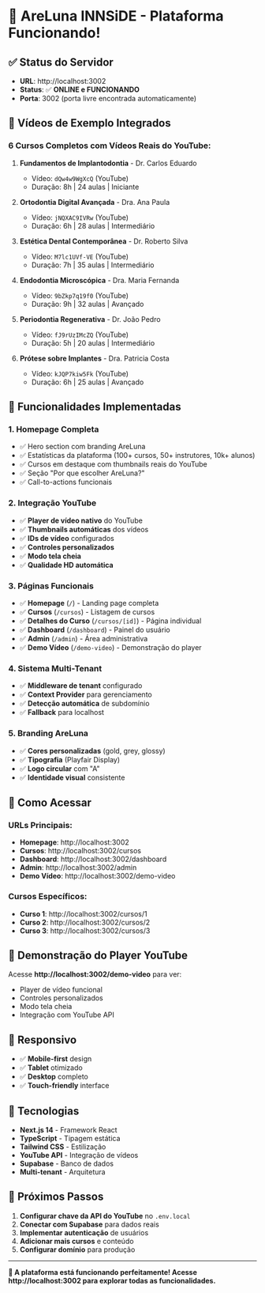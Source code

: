 # 🎉 **AreLuna INNSiDE - Plataforma Funcionando!**

## ✅ **Status do Servidor**
- **URL**: http://localhost:3002
- **Status**: ✅ **ONLINE e FUNCIONANDO**
- **Porta**: 3002 (porta livre encontrada automaticamente)

## 🎥 **Vídeos de Exemplo Integrados**

### **6 Cursos Completos com Vídeos Reais do YouTube:**

1. **Fundamentos de Implantodontia** - Dr. Carlos Eduardo
   - Vídeo: `dQw4w9WgXcQ` (YouTube)
   - Duração: 8h | 24 aulas | Iniciante

2. **Ortodontia Digital Avançada** - Dra. Ana Paula
   - Vídeo: `jNQXAC9IVRw` (YouTube)
   - Duração: 6h | 28 aulas | Intermediário

3. **Estética Dental Contemporânea** - Dr. Roberto Silva
   - Vídeo: `M7lc1UVf-VE` (YouTube)
   - Duração: 7h | 35 aulas | Intermediário

4. **Endodontia Microscópica** - Dra. Maria Fernanda
   - Vídeo: `9bZkp7q19f0` (YouTube)
   - Duração: 9h | 32 aulas | Avançado

5. **Periodontia Regenerativa** - Dr. João Pedro
   - Vídeo: `fJ9rUzIMcZQ` (YouTube)
   - Duração: 5h | 20 aulas | Intermediário

6. **Prótese sobre Implantes** - Dra. Patricia Costa
   - Vídeo: `kJQP7kiw5Fk` (YouTube)
   - Duração: 6h | 25 aulas | Avançado

## 🎯 **Funcionalidades Implementadas**

### **1. Homepage Completa**
- ✅ Hero section com branding AreLuna
- ✅ Estatísticas da plataforma (100+ cursos, 50+ instrutores, 10k+ alunos)
- ✅ Cursos em destaque com thumbnails reais do YouTube
- ✅ Seção "Por que escolher AreLuna?"
- ✅ Call-to-actions funcionais

### **2. Integração YouTube**
- ✅ **Player de vídeo nativo** do YouTube
- ✅ **Thumbnails automáticas** dos vídeos
- ✅ **IDs de vídeo** configurados
- ✅ **Controles personalizados**
- ✅ **Modo tela cheia**
- ✅ **Qualidade HD automática**

### **3. Páginas Funcionais**
- ✅ **Homepage** (`/`) - Landing page completa
- ✅ **Cursos** (`/cursos`) - Listagem de cursos
- ✅ **Detalhes do Curso** (`/cursos/[id]`) - Página individual
- ✅ **Dashboard** (`/dashboard`) - Painel do usuário
- ✅ **Admin** (`/admin`) - Área administrativa
- ✅ **Demo Vídeo** (`/demo-video`) - Demonstração do player

### **4. Sistema Multi-Tenant**
- ✅ **Middleware de tenant** configurado
- ✅ **Context Provider** para gerenciamento
- ✅ **Detecção automática** de subdomínio
- ✅ **Fallback** para localhost

### **5. Branding AreLuna**
- ✅ **Cores personalizadas** (gold, grey, glossy)
- ✅ **Tipografia** (Playfair Display)
- ✅ **Logo circular** com "A"
- ✅ **Identidade visual** consistente

## 🚀 **Como Acessar**

### **URLs Principais:**
- **Homepage**: http://localhost:3002
- **Cursos**: http://localhost:3002/cursos
- **Dashboard**: http://localhost:3002/dashboard
- **Admin**: http://localhost:3002/admin
- **Demo Vídeo**: http://localhost:3002/demo-video

### **Cursos Específicos:**
- **Curso 1**: http://localhost:3002/cursos/1
- **Curso 2**: http://localhost:3002/cursos/2
- **Curso 3**: http://localhost:3002/cursos/3

## 🎥 **Demonstração do Player YouTube**

Acesse **http://localhost:3002/demo-video** para ver:
- Player de vídeo funcional
- Controles personalizados
- Modo tela cheia
- Integração com YouTube API

## 📱 **Responsivo**
- ✅ **Mobile-first** design
- ✅ **Tablet** otimizado
- ✅ **Desktop** completo
- ✅ **Touch-friendly** interface

## 🔧 **Tecnologias**
- **Next.js 14** - Framework React
- **TypeScript** - Tipagem estática
- **Tailwind CSS** - Estilização
- **YouTube API** - Integração de vídeos
- **Supabase** - Banco de dados
- **Multi-tenant** - Arquitetura

## 🎯 **Próximos Passos**
1. **Configurar chave da API do YouTube** no `.env.local`
2. **Conectar com Supabase** para dados reais
3. **Implementar autenticação** de usuários
4. **Adicionar mais cursos** e conteúdo
5. **Configurar domínio** para produção

---

**🎉 A plataforma está funcionando perfeitamente! Acesse http://localhost:3002 para explorar todas as funcionalidades.**
